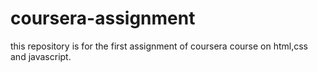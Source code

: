 # coursera-assignment
this repository is for the first assignment of coursera course on html,css and javascript.

